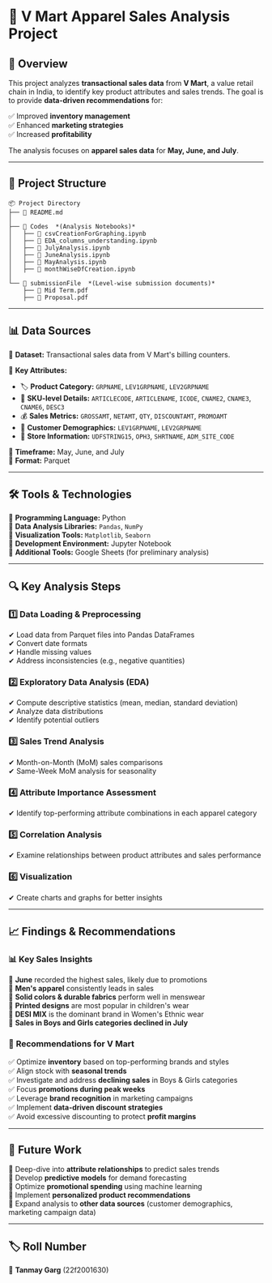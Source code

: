 # 🎯 V Mart Apparel Sales Analysis Project  

## 📌 Overview  

This project analyzes **transactional sales data** from **V Mart**, a value retail chain in India, to identify key product attributes and sales trends. The goal is to provide **data-driven recommendations** for:  

✅ Improved **inventory management**  
✅ Enhanced **marketing strategies**  
✅ Increased **profitability**  

The analysis focuses on **apparel sales data** for **May, June, and July**.  

---

## 📂 Project Structure  

```plaintext
📦 Project Directory  
├── 📄 README.md  
│  
├── 📂 Codes  *(Analysis Notebooks)*  
│   ├── 📄 csvCreationForGraphing.ipynb  
│   ├── 📄 EDA_columns_understanding.ipynb  
│   ├── 📄 JulyAnalysis.ipynb  
│   ├── 📄 JuneAnalysis.ipynb  
│   ├── 📄 MayAnalysis.ipynb  
│   ├── 📄 monthWiseDfCreation.ipynb  
│  
└── 📂 submissionFile  *(Level-wise submission documents)*  
    ├── 📄 Mid Term.pdf  
    ├── 📄 Proposal.pdf  
```

---

## 📊 Data Sources  

📌 **Dataset:** Transactional sales data from V Mart's billing counters.  

🔹 **Key Attributes:**  
- 🏷 **Product Category:** `GRPNAME`, `LEV1GRPNAME`, `LEV2GRPNAME`  
- 🔢 **SKU-level Details:** `ARTICLECODE`, `ARTICLENAME`, `ICODE`, `CNAME2`, `CNAME3`, `CNAME6`, `DESC3`  
- 💰 **Sales Metrics:** `GROSSAMT`, `NETAMT`, `QTY`, `DISCOUNTAMT`, `PROMOAMT`  
- 👥 **Customer Demographics:** `LEV1GRPNAME`, `LEV2GRPNAME`  
- 🏬 **Store Information:** `UDFSTRING15`, `OPH3`, `SHRTNAME`, `ADM_SITE_CODE`  

📅 **Timeframe:** May, June, and July  
📄 **Format:** Parquet  

---

## 🛠 Tools & Technologies  

🔹 **Programming Language:** Python  
🔹 **Data Analysis Libraries:** `Pandas`, `NumPy`  
🔹 **Visualization Tools:** `Matplotlib`, `Seaborn`  
🔹 **Development Environment:** Jupyter Notebook  
🔹 **Additional Tools:** Google Sheets (for preliminary analysis)  

---

## 🔍 Key Analysis Steps  

### 1️⃣ **Data Loading & Preprocessing**  
✔ Load data from Parquet files into Pandas DataFrames  
✔ Convert date formats  
✔ Handle missing values  
✔ Address inconsistencies (e.g., negative quantities)  

### 2️⃣ **Exploratory Data Analysis (EDA)**  
✔ Compute descriptive statistics (mean, median, standard deviation)  
✔ Analyze data distributions  
✔ Identify potential outliers  

### 3️⃣ **Sales Trend Analysis**  
✔ Month-on-Month (MoM) sales comparisons  
✔ Same-Week MoM analysis for seasonality  

### 4️⃣ **Attribute Importance Assessment**  
✔ Identify top-performing attribute combinations in each apparel category  

### 5️⃣ **Correlation Analysis**  
✔ Examine relationships between product attributes and sales performance  

### 6️⃣ **Visualization**  
✔ Create charts and graphs for better insights  

---

## 📈 Findings & Recommendations  

### 📊 **Key Sales Insights**  
🔹 **June** recorded the highest sales, likely due to promotions  
🔹 **Men's apparel** consistently leads in sales  
🔹 **Solid colors & durable fabrics** perform well in menswear  
🔹 **Printed designs** are most popular in children's wear  
🔹 **DESI MIX** is the dominant brand in Women's Ethnic wear  
🔹 **Sales in Boys and Girls categories declined in July**  

### 🎯 **Recommendations for V Mart**  
✅ Optimize **inventory** based on top-performing brands and styles  
✅ Align stock with **seasonal trends**  
✅ Investigate and address **declining sales** in Boys & Girls categories  
✅ Focus **promotions during peak weeks**  
✅ Leverage **brand recognition** in marketing campaigns  
✅ Implement **data-driven discount strategies**  
✅ Avoid excessive discounting to protect **profit margins**  

---

## 🚀 Future Work  

🔹 Deep-dive into **attribute relationships** to predict sales trends  
🔹 Develop **predictive models** for demand forecasting  
🔹 Optimize **promotional spending** using machine learning  
🔹 Implement **personalized product recommendations**  
🔹 Expand analysis to **other data sources** (customer demographics, marketing campaign data)  

---

## 🏷 Roll Number  

👤 **Tanmay Garg** (22f2001630)  
